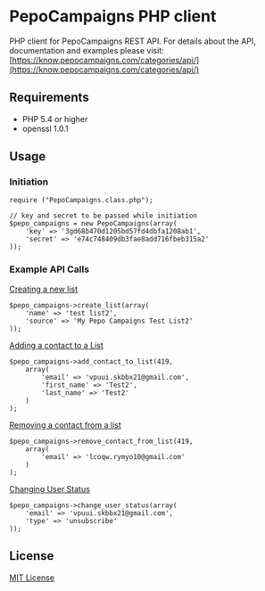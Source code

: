 PepoCampaigns PHP client
========================

PHP client for PepoCampaigns REST API. For details about the API, documentation and examples please visit: [https://know.pepocampaigns.com/categories/api/](https://know.pepocampaigns.com/categories/api/)

## Requirements

* PHP 5.4 or higher
* openssl 1.0.1

## Usage

### Initiation 
	
    require ("PepoCampaigns.class.php");

    // key and secret to be passed while initiation
    $pepo_campaigns = new PepoCampaigns(array(
    	'key' => '3gd68b470d1205bd57fd4dbfa1208ab1',
        'secret' => 'e74c748409db3fae8add716fbeb315a2'
    ));

### Example API Calls

[Creating a new list](https://know.pepocampaigns.com/articles/managing-lists-api/#creating-a-new-list)

    $pepo_campaigns->create_list(array(
    	'name' => 'test list2', 
    	'source' => 'My Pepo Campaigns Test List2'
    ));

[Adding a contact to a List](https://know.pepocampaigns.com/articles/managing-lists-api/#adding-a-contact-to-a-list)

    $pepo_campaigns->add_contact_to_list(419,
    	array(
	    	'email' => 'vpuui.skbbx21@gmail.com', 
	    	'first_name' => 'Test2', 
	    	'last_name' => 'Test2'
    	)
    );

[Removing a contact from a list](https://know.pepocampaigns.com/articles/managing-lists-api/#removing-a-contact-from-a-list)

    $pepo_campaigns->remove_contact_from_list(419,
    	array(
    		'email' => 'lcoqw.rymyo10@gmail.com'
    	)
    );

[Changing User Status](https://know.pepocampaigns.com/articles/managing-contacts-api/#changing-user-status)

    $pepo_campaigns->change_user_status(array(
    	'email' => 'vpuui.skbbx21@gmail.com', 
    	'type' => 'unsubscribe'
    ));

## License

[MIT License](LICENSE)